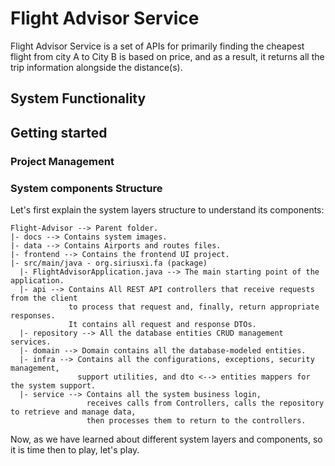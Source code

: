 # Flight Advisor ServiceFlight Advisor Service is a set of APIs for primarily finding the cheapest flight from city A toCity B is based on price, and as a result, it returns all the trip information alongside thedistance(s).## System Functionality## Getting started### Project Management### System components StructureLet's first explain the system layers structure to understand its components:```Flight-Advisor --> Parent folder. |- docs --> Contains system images.|- data --> Contains Airports and routes files.|- frontend --> Contains the frontend UI project.|- src/main/java - org.siriusxi.fa (package)  |- FlightAdvisorApplication.java --> The main starting point of the application.  |- api --> Contains All REST API controllers that receive requests from the client             to process that request and, finally, return appropriate responses.              It contains all request and response DTOs.  |- repository --> All the database entities CRUD management services.   |- domain --> Domain contains all the database-modeled entities.  |- infra --> Contains all the configurations, exceptions, security management,                support utilities, and dto <--> entities mappers for the system support.   |- service --> Contains all the system business login,                  receives calls from Controllers, calls the repository to retrieve and manage data,                  then processes them to return to the controllers. ```Now, as we have learned about different system layers and components, so it is time then toplay, let's play.